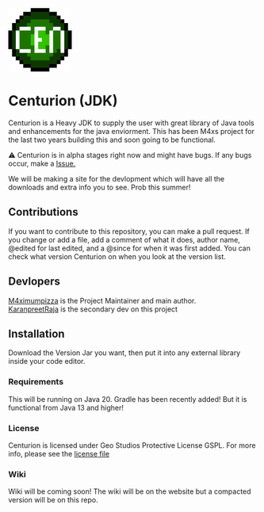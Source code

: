 <img src="assets/Centurion.png" width="128">

# Centurion (JDK)

Centurion is a Heavy JDK to supply the user with great library of Java tools and enhancements 
for the java enviorment. This has been M4xs project for the last two years building this and soon
going to be functional.

:warning: Centurion is in alpha stages right now and might have bugs. If any bugs occur, make a [Issue.](https://github.com/GeoStudios/Centurion/issues) 

We will be making a site for the devlopment which will have all the downloads and extra info 
you to see. Prob this summer!

## Contributions

If you want to contribute to this repository, you can make a pull request. If you change or add a file,
add a comment of what it does, author name, @edited for last edited, and a @since for when it was first
added. You can check what version Centurion on when you look at the version list. 

## Devlopers

[M4ximumpizza](https://github.com/M4ximumPizza) is the Project Maintainer and main author. </br>
[KaranpreetRaja](https://github.com/KaranpreetRaja) is the secondary dev on this project

## Installation

Download the Version Jar you want, then put it into any external library inside your code editor.

### Requirements

This will be running on Java 20. Gradle has been recently added! But it is functional from Java 13 and higher!

### License

Centurion is licensed under Geo Studios Protective License GSPL. For more info, please see the [license file](https://github.com/GeoStudios/Centurion/blob/main/License.rtf)

### Wiki

Wiki will be coming soon! The wiki will be on the website but a compacted version will be on this repo.
